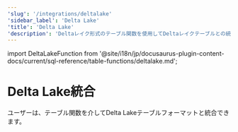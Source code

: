 ```yaml
---
'slug': '/integrations/deltalake'
'sidebar_label': 'Delta Lake'
'title': 'Delta Lake'
'description': 'Deltaレイク形式のテーブル関数を使用してDeltaレイクテーブルとの統合方法について説明したページ。'
---
```


import DeltaLakeFunction from '@site/i18n/jp/docusaurus-plugin-content-docs/current/sql-reference/table-functions/deltalake.md';


# Delta Lake統合

ユーザーは、テーブル関数を介してDelta Lakeテーブルフォーマットと統合できます。

<DeltaLakeFunction/>
